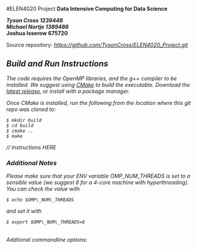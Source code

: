 #ELEN4020 Project
**Data Intensive Computing for Data Science**

***Tyson Cross      1239448*** <br>
***Michael Nortje   1389486*** <br>
**Joshua Isserow      675720** <br>

Source repository: <i>https://github.com/TysonCross/ELEN4020_Project.git<i>
## Build and Run Instructions
The code requires the OpenMP libraries, and the g++ compiler to be installed. We suggest using [CMake](https://cmake.org/) to build the executable. Download the [latest release](https://cmake.org/download/), or install with a package manager.

Once CMake is installed, run the following from the location where this git repo was cloned to:
<pre><code>$ mkdir build
$ cd build
$ cmake ..
$ make
</code></pre>

// Instructions HERE

### Additional Notes
Please make sure that your ENV variable OMP\_NUM\_THREADS is set to a sensible value (we suggest 8 for a 4-core machine with hyperthreading). You can check the value with
<pre><code>$ echo $OMP\_NUM\_THREADS</code></pre>
and set it with
<pre><code>$ export $OMP\_NUM\_THREADS=8</code></pre>

<br>
<i>Addtional commandline options:<i>

